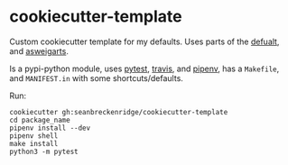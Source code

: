 # cookiecutter-template

Custom cookiecutter template for my defaults. Uses parts of the [defualt](https://github.com/audreyr/cookiecutter-pypackage), and [asweigarts](https://github.com/asweigart/cookiecutter-basicpythonproject).

Is a pypi-python module, uses [pytest](https://docs.pytest.org/en/latest/), [travis](https://travis-ci.org/), and [pipenv](https://github.com/pypa/pipenv), has a `Makefile`, and `MANIFEST.in` with some shortcuts/defaults.

Run:

```
cookiecutter gh:seanbreckenridge/cookiecutter-template
cd package_name
pipenv install --dev
pipenv shell
make install
python3 -m pytest
```
